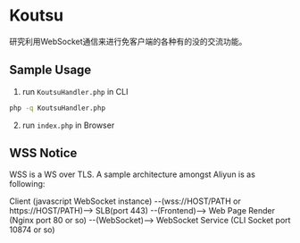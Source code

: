 # Koutsu
研究利用WebSocket通信来进行免客户端的各种有的没的交流功能。

## Sample Usage

1. run `KoutsuHandler.php` in CLI

```bash
php -q KoutsuHandler.php
```

2. run `index.php` in Browser

## WSS Notice

WSS is a WS over TLS. A sample architecture amongst Aliyun is as following: 

Client (javascript WebSocket instance) 
    --(wss://HOST/PATH or https://HOST/PATH)--> SLB(port 443) 
        --(Frontend)--> Web Page Render (Nginx port 80 or so)
        --(WebSocket)--> WebSocket Service (CLI Socket port 10874 or so)
